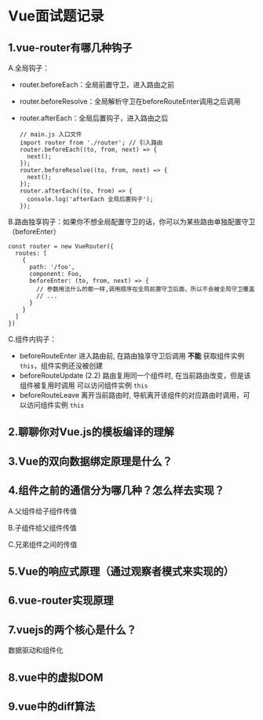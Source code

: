 # Vue面试题记录

## 1.vue-router有哪几种钩子

A.全局钩子：

- router.beforeEach：全局前置守卫，进入路由之前

- router.beforeResolve：全局解析守卫在beforeRouteEnter调用之后调用

- router.afterEach：全局后置钩子，进入路由之后

  ```vue
  // main.js 入口文件
  import router from './router'; // 引入路由
  router.beforeEach((to, from, next) => { 
    next();
  });
  router.beforeResolve((to, from, next) => {
    next();
  });
  router.afterEach((to, from) => {
    console.log('afterEach 全局后置钩子');
  });
  ```


B.路由独享钩子：如果你不想全局配置守卫的话，你可以为某些路由单独配置守卫（beforeEnter）

```
const router = new VueRouter({
  routes: [
    {
      path: '/foo',
      component: Foo,
      beforeEnter: (to, from, next) => { 
        // 参数用法什么的都一样,调用顺序在全局前置守卫后面，所以不会被全局守卫覆盖
        // ...
      }
    }
  ]
})
```

C.组件内钩子：

- beforeRouteEnter 进入路由前, 在路由独享守卫后调用 **不能** 获取组件实例 `this`，组件实例还没被创建
- beforeRouteUpdate (2.2) 路由复用同一个组件时, 在当前路由改变，但是该组件被复用时调用 可以访问组件实例 `this`
- beforeRouteLeave 离开当前路由时, 导航离开该组件的对应路由时调用，可以访问组件实例 `this`



## 2.聊聊你对Vue.js的模板编译的理解



## 3.Vue的双向数据绑定原理是什么？

## 4.组件之前的通信分为哪几种？怎么样去实现？

A.父组件给子组件传值



B.子组件给父组件传值



C.兄弟组件之间的传值



## 5.Vue的响应式原理（通过观察者模式来实现的）



## 6.vue-router实现原理

## 7.vuejs的两个核心是什么？

数据驱动和组件化

## 8.vue中的虚拟DOM

## 9.vue中的diff算法

